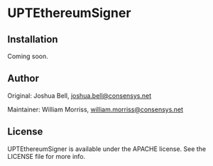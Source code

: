 # UPTEthereumSigner

## Installation

Coming soon.

## Author

Original: Joshua Bell, joshua.bell@consensys.net

Maintainer: William Morriss, william.morriss@consensys.net

## License

UPTEthereumSigner is available under the APACHE license. See the LICENSE file for more info.
